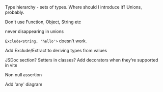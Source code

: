 Type hierarchy - sets of types. Where should I introduce it? Unions, probably.

Don't use Function, Object, String etc

never disappearing in unions

`Exclude<string, 'hello'>` doesn't work.

Add Exclude/Extract to deriving types from values

JSDoc section?
Setters in classes?
Add decorators when they're supported in vite

Non null assertion

Add 'any' diagram
